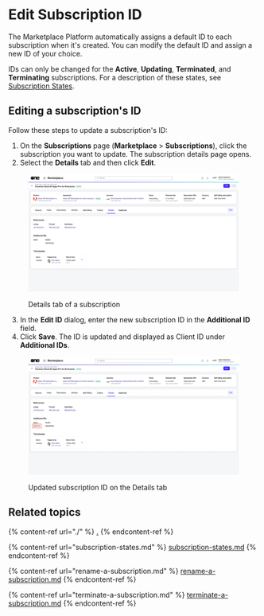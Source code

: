 # Edit Subscription ID

The Marketplace Platform automatically assigns a default ID to each subscription when it's created. You can modify the default ID and assign a new ID of your choice.

IDs can only be changed for the **Active**, **Updating**, **Terminated**, and **Terminating** subscriptions. For a description of these states, see [Subscription States](subscription-states.md).

## Editing a subscription's ID

Follow these steps to update a subscription's ID:

1. On the **Subscriptions** page (**Marketplace** > **Subscriptions**), click the subscription you want to update. The subscription details page opens.
2. Select the **Details** tab and then click **Edit**.&#x20;

<figure><img src="../../../.gitbook/assets/SubscriptionID (2).png" alt=""><figcaption><p>Details tab of a subscription</p></figcaption></figure>

3. In the **Edit ID** dialog, enter the new subscription ID in the **Additional ID** field.&#x20;
4. Click **Save**. The ID is updated and displayed as Client ID under **Additional IDs**.&#x20;

<figure><img src="../../../.gitbook/assets/SubscriptionID1.png" alt=""><figcaption><p>Updated subscription ID on the Details tab</p></figcaption></figure>

## Related topics

{% content-ref url="./" %}
[.](./)
{% endcontent-ref %}

{% content-ref url="subscription-states.md" %}
[subscription-states.md](subscription-states.md)
{% endcontent-ref %}

{% content-ref url="rename-a-subscription.md" %}
[rename-a-subscription.md](rename-a-subscription.md)
{% endcontent-ref %}

{% content-ref url="terminate-a-subscription.md" %}
[terminate-a-subscription.md](terminate-a-subscription.md)
{% endcontent-ref %}
